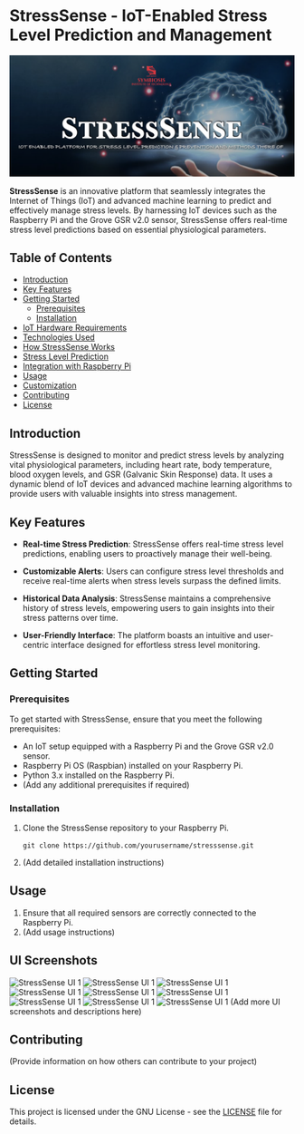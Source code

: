 # StressSense - IoT-Enabled Stress Level Prediction and Management

![StressSense Banner](/Images/ss_cover.png)

**StressSense** is an innovative platform that seamlessly integrates the Internet of Things (IoT) and advanced machine learning to predict and effectively manage stress levels. By harnessing IoT devices such as the Raspberry Pi and the Grove GSR v2.0 sensor, StressSense offers real-time stress level predictions based on essential physiological parameters.

## Table of Contents

- [Introduction](#introduction)
- [Key Features](#key-features)
- [Getting Started](#getting-started)
  - [Prerequisites](#prerequisites)
  - [Installation](#installation)
- [IoT Hardware Requirements](#iot-hardware-requirements)
- [Technologies Used](#technologies-used)
- [How StressSense Works](#how-stresssense-works)
- [Stress Level Prediction](#stress-level-prediction)
- [Integration with Raspberry Pi](#integration-with-raspberry-pi)
- [Usage](#usage)
- [Customization](#customization)
- [Contributing](#contributing)
- [License](#license)

## Introduction

StressSense is designed to monitor and predict stress levels by analyzing vital physiological parameters, including heart rate, body temperature, blood oxygen levels, and GSR (Galvanic Skin Response) data. It uses a dynamic blend of IoT devices and advanced machine learning algorithms to provide users with valuable insights into stress management.

## Key Features

- **Real-time Stress Prediction**: StressSense offers real-time stress level predictions, enabling users to proactively manage their well-being.

- **Customizable Alerts**: Users can configure stress level thresholds and receive real-time alerts when stress levels surpass the defined limits.

- **Historical Data Analysis**: StressSense maintains a comprehensive history of stress levels, empowering users to gain insights into their stress patterns over time.

- **User-Friendly Interface**: The platform boasts an intuitive and user-centric interface designed for effortless stress level monitoring.

## Getting Started

### Prerequisites

To get started with StressSense, ensure that you meet the following prerequisites:

- An IoT setup equipped with a Raspberry Pi and the Grove GSR v2.0 sensor.
- Raspberry Pi OS (Raspbian) installed on your Raspberry Pi.
- Python 3.x installed on the Raspberry Pi.
- (Add any additional prerequisites if required)

### Installation

1. Clone the StressSense repository to your Raspberry Pi.

   ```shell
   git clone https://github.com/yourusername/stresssense.git

2. (Add detailed installation instructions)

## Usage

1. Ensure that all required sensors are correctly connected to the Raspberry Pi.
2. (Add usage instructions)

## UI Screenshots

![StressSense UI 1](/Images/ss_001.png)
![StressSense UI 1](/Images/ss_002.png)
![StressSense UI 1](/Images/ss_003.png)
![StressSense UI 1](/Images/ss_004.png)
![StressSense UI 1](/Images/ss_005.png)
![StressSense UI 1](/Images/ss_006.png)
![StressSense UI 1](/Images/ss_007.png)
![StressSense UI 1](/Images/ss_008.png)
![StressSense UI 1](/Images/ss_009.png)
(Add more UI screenshots and descriptions here)

## Contributing

(Provide information on how others can contribute to your project)

## License

This project is licensed under the GNU License - see the [LICENSE](LICENSE) file for details.
